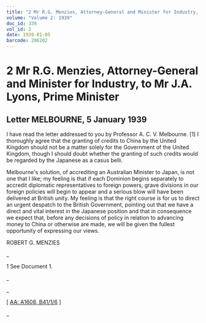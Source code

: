 ```yaml
---
title: "2 Mr R.G. Menzies, Attorney-General and Minister for Industry, to Mr J.A. Lyons, Prime Minister"
volume: "Volume 2: 1939"
doc_id: 339
vol_id: 2
date: 1939-01-05
barcode: 206202
---
```


# 2 Mr R.G. Menzies, Attorney-General and Minister for Industry, to Mr J.A. Lyons, Prime Minister

## Letter MELBOURNE, 5 January 1939

I have read the letter addressed to you by Professor A. C. V. Melbourne. [1] I thoroughly agree that the granting of credits to China by the United Kingdom should not be a matter solely for the Government of the United Kingdom, though I should doubt whether the granting of such credits would be regarded by the Japanese as a casus belli.

Melbourne's solution, of accrediting an Australian Minister to Japan, is not one that I like; my feeling is that if each Dominion begins separately to accredit diplomatic representatives to foreign powers, grave divisions in our foreign policies will begin to appear and a serious blow will have been delivered at British unity. My feeling is that the right course is for us to direct an urgent despatch to the British Government, pointing out that we have a direct and vital interest in the Japanese position and that in consequence we expect that, before any decisions of policy in relation to advancing money to China or otherwise are made, we will be given the fullest opportunity of expressing our views.

ROBERT G. MENZIES

_

1 See Document 1.

_

_

[ [AA: A1608, B41/1/6](http://www.naa.gov.au/cgi-bin/Search?O=I&Number=206202) ]

_
